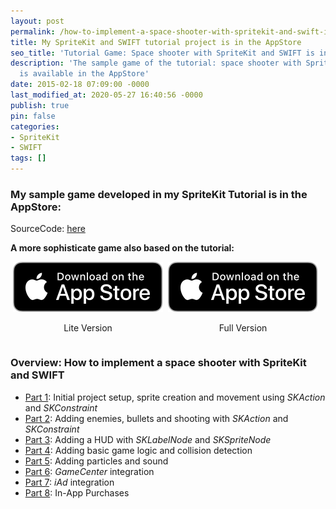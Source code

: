 ```yaml
---
layout: post
permalink: /how-to-implement-a-space-shooter-with-spritekit-and-swift-is-in-the-appstore/
title: My SpriteKit and SWIFT tutorial project is in the AppStore
seo_title: 'Tutorial Game: Space shooter with SpriteKit and SWIFT is in AppStore'
description: 'The sample game of the tutorial: space shooter with SpriteKit and SWIFT
  is available in the AppStore'
date: 2015-02-18 07:09:00 -0000
last_modified_at: 2020-05-27 16:40:56 -0000
publish: true
pin: false
categories:
- SpriteKit
- SWIFT
tags: []
---
```

### My sample game developed in my SpriteKit Tutorial is in the AppStore:

SourceCode: [here](https://github.com/stfnjstn/MySecondGame)

**A more sophisticate game also based on the tutorial:**

<div style="display: flex; justify-content: space-around; align-items: center;">
  <div style="text-align: center;">
    <a href="https://apps.apple.com/app/just-a-small-spaceshooter-lite/id949662362">
      <img src="/assets/Download.svg" alt="Download">
    </a>
    <p>Lite Version</p>
  </div>
  <div style="text-align: center;">
    <a href="https://apps.apple.com/app/just-a-small-spaceshooter/id1449062544">
      <img src="/assets/Download.svg" alt="Download" >
    </a>
    <p>Full Version</p>
  </div>
  <div></div>
</div>

### Overview: How to implement a space shooter with SpriteKit and SWIFT

* [Part 1](/how-to-implement-a-space-shooter-with-spritekit-and-swift-part-1): Initial project setup, sprite creation and movement using _SKAction_ and _SKConstraint_
* [Part 2](/how-to-implement-a-space-shooter-with-spritekit-and-swift-part-2): Adding enemies, bullets and shooting with _SKAction_ and _SKConstraint_
* [Part 3](/how-to-implement-a-space-shooter-with-spritekit-and-swift-part-3-create-a-hud): Adding a HUD with _SKLabelNode_ and _SKSpriteNode_
* [Part 4](/how-to-implement-a-space-shooter-with-spritekit-and-swift-part-4-collision-detection): Adding basic game logic and collision detection
* [Part 5](/how-to-implement-a-space-shooter-with-spritekit-and-swift-part-5-particles-and-sound): Adding particles and sound
* [Part 6](/how-to-implement-a-space-shooter-with-spritekit-and-swift-part-6-game-center-integration): _GameCenter_ integration
* [Part 7](/how-to-implement-a-space-shooter-with-spritekit-and-swift-part-7-iad-integration): _iAd_ integration
* [Part 8](/how-to-implement-in-app-purchase-for-your-ios-app-in-swift): In-App Purchases

